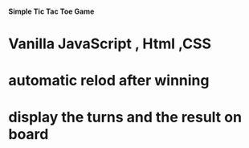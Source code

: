 #### Simple Tic Tac Toe Game
# Vanilla JavaScript , Html ,CSS
# automatic relod after winning 
# display the turns and the result on board
